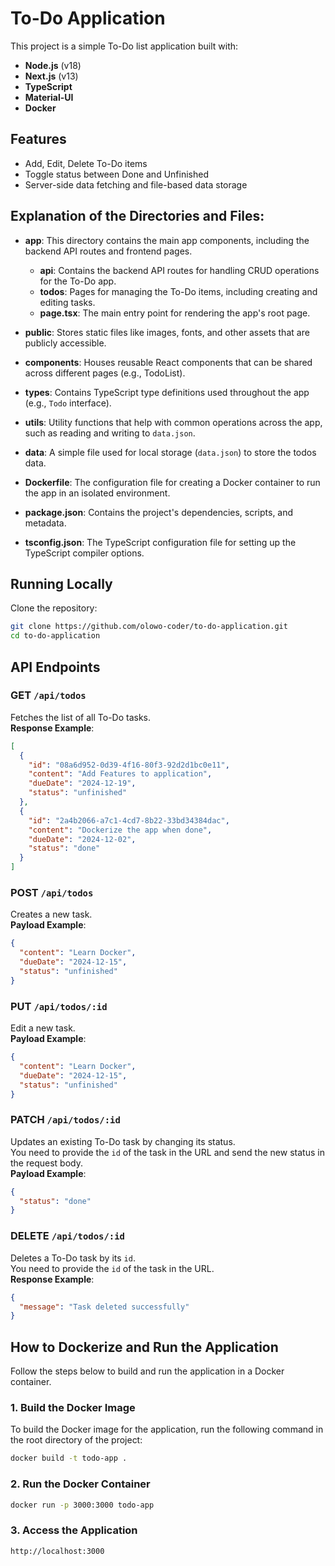 # To-Do Application

This project is a simple To-Do list application built with:
- **Node.js** (v18)
- **Next.js** (v13)
- **TypeScript**
- **Material-UI**
- **Docker**

## Features
- Add, Edit, Delete To-Do items
- Toggle status between Done and Unfinished
- Server-side data fetching and file-based data storage



## Explanation of the Directories and Files:

- **app**: This directory contains the main app components, including the backend API routes and frontend pages.
  - **api**: Contains the backend API routes for handling CRUD operations for the To-Do app.
  - **todos**: Pages for managing the To-Do items, including creating and editing tasks.
  - **page.tsx**: The main entry point for rendering the app's root page.

- **public**: Stores static files like images, fonts, and other assets that are publicly accessible.

- **components**: Houses reusable React components that can be shared across different pages (e.g., TodoList).

- **types**: Contains TypeScript type definitions used throughout the app (e.g., `Todo` interface).

- **utils**: Utility functions that help with common operations across the app, such as reading and writing to `data.json`.

- **data**: A simple file used for local storage (`data.json`) to store the todos data.

- **Dockerfile**: The configuration file for creating a Docker container to run the app in an isolated environment.

- **package.json**: Contains the project's dependencies, scripts, and metadata.

- **tsconfig.json**: The TypeScript configuration file for setting up the TypeScript compiler options.



## Running Locally

Clone the repository:

   ```bash
   git clone https://github.com/olowo-coder/to-do-application.git
   cd to-do-application
   ```


## API Endpoints

### **GET `/api/todos`**
Fetches the list of all To-Do tasks.  
**Response Example**:  
```json
[
  {
    "id": "08a6d952-0d39-4f16-80f3-92d2d1bc0e11",
    "content": "Add Features to application",
    "dueDate": "2024-12-19",
    "status": "unfinished"
  },
  {
    "id": "2a4b2066-a7c1-4cd7-8b22-33bd34384dac",
    "content": "Dockerize the app when done",
    "dueDate": "2024-12-02",
    "status": "done"
  }
]
```

### **POST `/api/todos`**
Creates a new task.  
**Payload Example**:  
```json
{
  "content": "Learn Docker",
  "dueDate": "2024-12-15",
  "status": "unfinished"
}
```

### **PUT `/api/todos/:id`**
Edit a new task.  
**Payload Example**:  
```json
{
  "content": "Learn Docker",
  "dueDate": "2024-12-15",
  "status": "unfinished"
}
```

### **PATCH `/api/todos/:id`**
Updates an existing To-Do task by changing its status.  
You need to provide the `id` of the task in the URL and send the new status in the request body.  
**Payload Example**:  
```json
{
  "status": "done"
}
```

### **DELETE `/api/todos/:id`**
Deletes a To-Do task by its `id`.  
You need to provide the `id` of the task in the URL.  
**Response Example**:  
```json
{
  "message": "Task deleted successfully"
}
```


## How to Dockerize and Run the Application

Follow the steps below to build and run the application in a Docker container.

### 1. Build the Docker Image

To build the Docker image for the application, run the following command in the root directory of the project:

```bash
docker build -t todo-app .
```

### 2. Run the Docker Container

```bash
docker run -p 3000:3000 todo-app
```

### 3. Access the Application

```bash
http://localhost:3000
```
